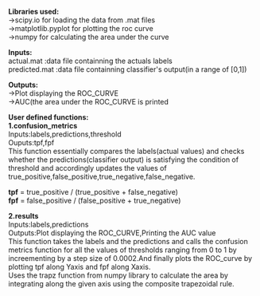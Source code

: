 __Libraries used:__ \
->scipy.io for loading the data from .mat files\
->matplotlib.pyplot for plotting the roc curve\
->numpy for calculating the area under the curve

__Inputs:__\
actual.mat  :data file containning the actuals labels \
predicted.mat :data file containning classifier's output(in a range of [0,1])

__Outputs:__\
->Plot displaying the ROC_CURVE\
->AUC(the area under the ROC_CURVE is printed

__User defined functions:__\
__1.confusion_metrics__\
Inputs:labels,predictions,threshold\
Ouputs:tpf,fpf\
This function essentially compares the labels(actual values)  and checks whether the predictions(classifier output) is satisfying the condition of threshold and accordingly updates the values of true_positive,false_positive,true_negative,false_negative.


__tpf__ = true_positive / (true_positive + false_negative)\
__fpf__ = false_positive / (false_positive + true_negative)

__2.results__\
Inputs:labels,predictions\
Outputs:Plot displaying the ROC_CURVE,Printing the AUC value\
This function takes the labels and the predictions and calls the confusion metrics function for all the values of thresholds ranging from 0 to 1 by increementing by a step size of 0.0002.And finally plots the ROC_curve by plotting tpf along Yaxis and fpf along Xaxis.\
Uses the trapz function from numpy library to calculate the area by integrating along the given axis using the composite trapezoidal rule.
